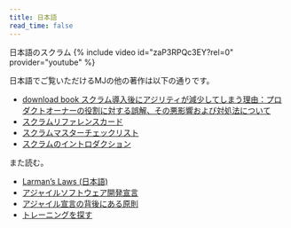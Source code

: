 ```yaml
---
title: 日本語
read_time: false
---
```

日本語のスクラム
{% include video id="zaP3RPQc3EY?rel=0" provider="youtube" %}

日本語でご覧いただけるMJの他の著作は以下の通りです。
* [download book スクラム導入後にアジリティが減少してしまう理由：プロダクトオーナーの役割に対する誤解、その悪影響および対処法について](../downloads/スクラム導入後にアジリティが減少してしまう理由：プロダクトオーナーの役割に対する誤解、その悪影響および対処法について.pdf)
* [スクラムリファレンスカード](http://scrumreferencecard.com/ScrumReferenceCard-jp.pdf)
* [スクラムマスターチェックリスト](http://scrummasterchecklist.org/pdf/Scrum-Master-Checklist-jp.pdf)
* [スクラムのイントロダクション](https://docs.google.com/document/d/e/2PACX-1vTyD9f0SBwHN9b8uAU5kTD6YxqePN2Cdbux-6hCpTu-mx9_zfhQjIkB8ojogdIBEw_ozpsV4YWh7UrH/pub)
 
また読む。
* [Larman’s Laws (日本語)](/larmans-laws-jp/)
* [アジャイルソフトウェア開発宣言](http://agilemanifesto.org/iso/ja/manifesto.html)
* [アジャイル宣言の背後にある原則](http://agilemanifesto.org/iso/ja/principles.html)
* [トレーニングを探す](https://www.odd-e.jp/training/)
